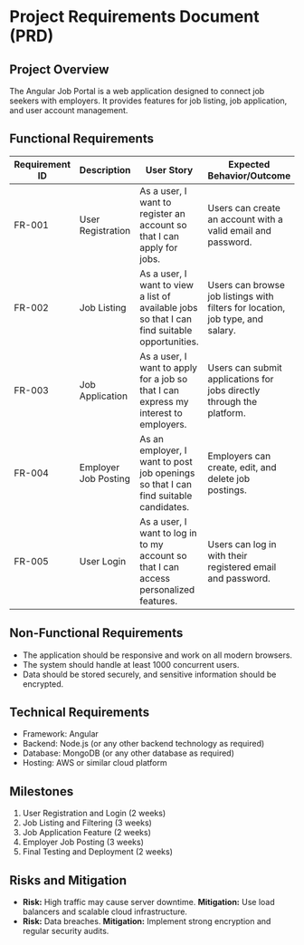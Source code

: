 # Project Requirements Document (PRD)

## Project Overview
The Angular Job Portal is a web application designed to connect job seekers with employers. It provides features for job listing, job application, and user account management.

## Functional Requirements

| Requirement ID | Description | User Story | Expected Behavior/Outcome |
|----------------|-------------|------------|---------------------------|
| FR-001        | User Registration | As a user, I want to register an account so that I can apply for jobs. | Users can create an account with a valid email and password. |
| FR-002        | Job Listing | As a user, I want to view a list of available jobs so that I can find suitable opportunities. | Users can browse job listings with filters for location, job type, and salary. |
| FR-003        | Job Application | As a user, I want to apply for a job so that I can express my interest to employers. | Users can submit applications for jobs directly through the platform. |
| FR-004        | Employer Job Posting | As an employer, I want to post job openings so that I can find suitable candidates. | Employers can create, edit, and delete job postings. |
| FR-005        | User Login | As a user, I want to log in to my account so that I can access personalized features. | Users can log in with their registered email and password. |

## Non-Functional Requirements

- The application should be responsive and work on all modern browsers.
- The system should handle at least 1000 concurrent users.
- Data should be stored securely, and sensitive information should be encrypted.

## Technical Requirements

- Framework: Angular
- Backend: Node.js (or any other backend technology as required)
- Database: MongoDB (or any other database as required)
- Hosting: AWS or similar cloud platform

## Milestones

1. User Registration and Login (2 weeks)
2. Job Listing and Filtering (3 weeks)
3. Job Application Feature (2 weeks)
4. Employer Job Posting (3 weeks)
5. Final Testing and Deployment (2 weeks)

## Risks and Mitigation

- **Risk:** High traffic may cause server downtime.
  **Mitigation:** Use load balancers and scalable cloud infrastructure.
- **Risk:** Data breaches.
  **Mitigation:** Implement strong encryption and regular security audits.